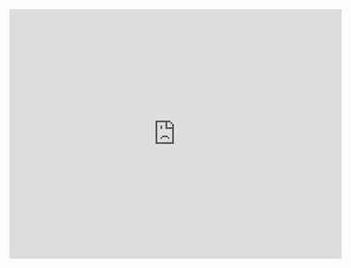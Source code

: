 <iframe width="600" height="450" src="https://datastudio.google.com/embed/reporting/49a21199-8baf-4723-9d43-c4db3aa8c5ed/page/mowfB" frameborder="0" style="border:0" allowfullscreen></iframe>
